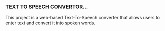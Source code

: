 ### TEXT TO SPEECH CONVERTOR...
This project is a web-based Text-To-Speech converter that allows users to enter text and convert it into spoken words.

